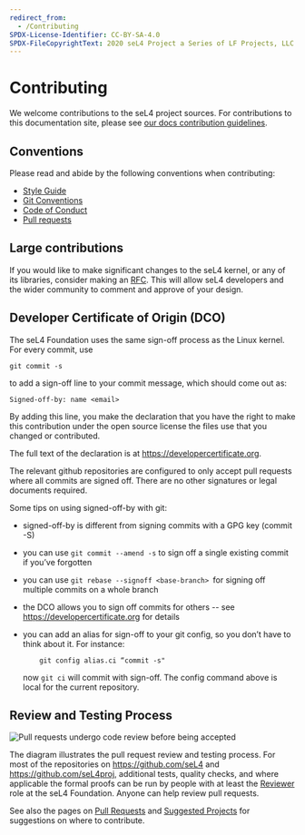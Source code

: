 ```yaml
---
redirect_from:
  - /Contributing
SPDX-License-Identifier: CC-BY-SA-4.0
SPDX-FileCopyrightText: 2020 seL4 Project a Series of LF Projects, LLC.
---
```


# Contributing

We welcome contributions to the seL4 project sources. For contributions to this documentation site,
please see [our docs contribution guidelines](/DocsContributing).

## Conventions

Please read and abide by the following conventions when contributing:

- [Style Guide](/StyleGuide)
- [Git Conventions](/GitConventions)
- [Code of Conduct](/Conduct)
- [Pull requests](/CodeReview)

## Large contributions

If you would like to make significant changes to the seL4 kernel, or any of its libraries, consider making an [RFC](rfc-process). This will allow seL4 developers and the wider community to comment and approve of your design.

## Developer Certificate of Origin (DCO)

The seL4 Foundation uses the same sign-off process as the Linux kernel. For
every commit, use

    git commit -s

to add a sign-off line to your commit message, which should come out as:

    Signed-off-by: name <email>

By adding this line, you make the declaration that you have the right to make
this contribution under the open source license the files use that you changed
or contributed.

The full text of the declaration is at <https://developercertificate.org>.

The relevant github repositories are configured to only accept pull requests
where all commits are signed off. There are no other signatures or legal
documents required.

Some tips on using signed-off-by with git:

  - signed-off-by is different from signing commits with a GPG key (commit -S)
  - you can use `git commit --amend -s` to sign off a single existing commit if you’ve forgotten
  - you can use `git rebase --signoff <base-branch> `for signing off multiple commits on a whole branch
  - the DCO allows you to sign off commits for others -- see <https://developercertificate.org> for details
  - you can add an alias for sign-off to your git config, so you don’t have to think about it. For instance:

            git config alias.ci “commit -s"

    now `git ci` will commit with sign-off. The config command above is local
    for the current repository.

## Review and Testing Process

<img src="contributing.png" alt="Pull requests undergo code review before being accepted" />

The diagram illustrates the pull request review and testing process. For most
of the repositories on <https://github.com/seL4> and
<https://github.com/seL4proj>, additional tests, quality checks, and where
applicable the formal proofs can be run by people with at least the [Reviewer][]
role at the seL4 Foundation. Anyone can help review pull requests.

See also the pages on [Pull Requests](code-review) and [Suggested
Projects](/SuggestedProjects) for suggestions on where to contribute.

[1]: https://sel4.systems/Foundation/TSC/
[Reviewer]: https://docs.sel4.systems/processes/roles.html